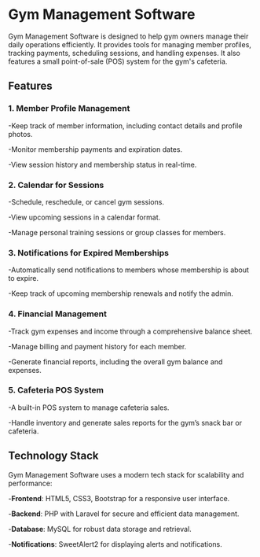 # Gym Management Software
Gym Management Software is designed to help gym owners manage their daily operations efficiently. It provides tools for managing member profiles, tracking payments, scheduling sessions, and handling expenses. It also features a small point-of-sale (POS) system for the gym's cafeteria.

## Features
### 1. **Member Profile Management**
-Keep track of member information, including contact details and profile photos.

-Monitor membership payments and expiration dates.

-View session history and membership status in real-time.
### 2. **Calendar for Sessions**
-Schedule, reschedule, or cancel gym sessions.

-View upcoming sessions in a calendar format.

-Manage personal training sessions or group classes for members.
### 3. **Notifications for Expired Memberships**
-Automatically send notifications to members whose membership is about to expire.

-Keep track of upcoming membership renewals and notify the admin.
### 4. **Financial Management**
-Track gym expenses and income through a comprehensive balance sheet.

-Manage billing and payment history for each member.

-Generate financial reports, including the overall gym balance and expenses.
### 5. **Cafeteria POS System**
-A built-in POS system to manage cafeteria sales.

-Handle inventory and generate sales reports for the gym’s snack bar or cafeteria.

## Technology Stack
Gym Management Software uses a modern tech stack for scalability and performance:

-**Frontend**: HTML5, CSS3, Bootstrap for a responsive user interface.

-**Backend**: PHP with Laravel for secure and efficient data management.

-**Database**: MySQL for robust data storage and retrieval.

-**Notifications**: SweetAlert2 for displaying alerts and notifications.
